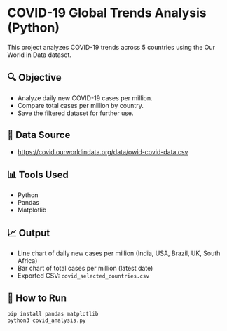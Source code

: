 # COVID-19 Global Trends Analysis (Python)

This project analyzes COVID-19 trends across 5 countries using the Our World in Data dataset.

## 🔍 Objective
- Analyze daily new COVID-19 cases per million.
- Compare total cases per million by country.
- Save the filtered dataset for further use.

## 📁 Data Source
- https://covid.ourworldindata.org/data/owid-covid-data.csv

## 📊 Tools Used
- Python
- Pandas
- Matplotlib

## 📈 Output
- Line chart of daily new cases per million (India, USA, Brazil, UK, South Africa)
- Bar chart of total cases per million (latest date)
- Exported CSV: `covid_selected_countries.csv`

## 🚀 How to Run

```bash
pip install pandas matplotlib
python3 covid_analysis.py
